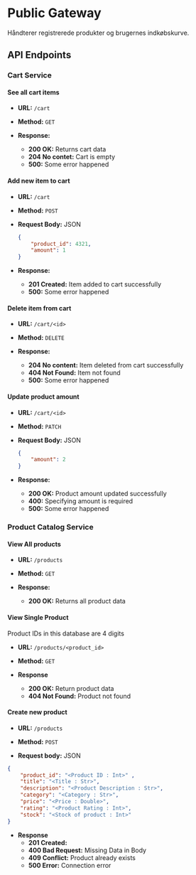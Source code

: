 # Public Gateway
Håndterer registrerede produkter og brugernes indkøbskurve.

## API Endpoints

### Cart Service
#### See all cart items

- **URL:** `/cart`
- **Method:** `GET`

- **Response:**

  - **200 OK:** Returns cart data
  - **204 No contet:** Cart is empty
  - **500:** Some error happened

#### Add new item to cart

- **URL:** `/cart`
- **Method:** `POST`
- **Request Body:** JSON

  ```json
  {
      "product_id": 4321,
      "amount": 1
  }
  ```

- **Response:**

  - **201 Created:** Item added to cart successfully
  - **500:** Some error happened

#### Delete item from cart

- **URL:** `/cart/<id>`
- **Method:** `DELETE`

- **Response:**

  - **204 No content:** Item deleted from cart successfully
  - **404 Not Found:** Item not found
  - **500:** Some error happened

#### Update product amount

- **URL:** `/cart/<id>`
- **Method:** `PATCH`
- **Request Body:** JSON

  ```json
  {
      "amount": 2
  }
  ```

- **Response:**

  - **200 OK:** Product amount updated successfully
  - **400:** Specifying amount is required
  - **500:** Some error happened

### Product Catalog Service

#### View All products

- **URL:** `/products`
- **Method:** `GET`

- **Response:**

  - **200 OK:** Returns all product data

#### View Single Product

Product IDs in this database are 4 digits

- **URL:** `/products/<product_id>`
- **Method:** `GET`

- **Response**
    - **200 OK:** Return product data
    - **404 Not Found:** Product not found

#### Create new product

- **URL:** `/products`
- **Method:** `POST`

- **Request body:** JSON

```json
{
    "product_id": "<Product ID : Int>" ,
    "title": "<Title : Str>",
    "description": "<Product Description : Str>",
    "category": "<Category : Str>",
    "price": "<Price : Double>",
    "rating": "<Product Rating : Int>",
    "stock": "<Stock of product : Int>"
}

```

- **Response**
    - **201 Created:** 
    - **400 Bad Request:** Missing Data in Body
    - **409 Conflict:** Product already exists
    - **500 Error:** Connection error